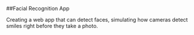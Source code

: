 ##Facial Recognition App

Creating a web app that can detect faces, simulating how cameras detect smiles right before they take a photo.
